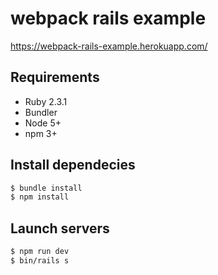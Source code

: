 # webpack rails example

https://webpack-rails-example.herokuapp.com/

## Requirements

* Ruby 2.3.1
* Bundler
* Node 5+
* npm 3+

## Install dependecies

```sh
$ bundle install
$ npm install
```

## Launch servers

```sh
$ npm run dev
$ bin/rails s
```
